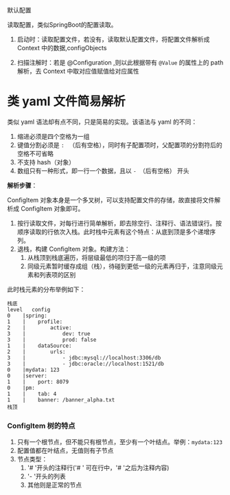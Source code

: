 默认配置

读取配置，类似SpringBoot的配置读取。

1. 启动时：读取配置文件，若没有，读取默认配置文件，将配置文件解析成 Context 中的数据,configObjects

2. 扫描注解时：若是 @Configuration ,则以此根据带有 `@Value` 的属性上的 path 解析，去 Context 中取对应值赋值给对应属性

# 类 yaml 文件简易解析

类似 yaml 语法却有点不同，只是简易的实现。该语法与 yaml 的不同：

1. 缩进必须是四个空格为一组
2. 键值分割必须是 `: ` （后有空格），同时有子配置项时，父配置项的分割符后的空格不可省略
3. 不支持 hash（对象）
4. 数组只有一种形式，即一行一个数据，且以 `- `（后有空格） 开头

**解析步骤**：

ConfigItem 对象本身是一个多叉树，可以支持配置文件的存储，故直接将文件解析成 ConfigItem 对象即可。

1. 按行读取文件，对每行进行简单解析，即去除空行、注释行、语法错误行。按顺序读取的行依次入栈。此时栈中元素有这个特点：从底到顶是多个递增序列。
2. 退栈，构建 ConfigItem 对象。构建方法：
     1. 从栈顶到栈底遍历，将层级最低的项归于高一级的项
     2. 同级元素暂时缓存成组（栈），待碰到更低一级的元素再归于，注意同级元素和列表项的区别 
     

此时栈元素的分布举例如下：

```
栈底
level   config    
0    |spring: 
1    |    profile: 
2    |        active: 
3    |            dev: true
3    |            prod: false
1    |    dataSource: 
2    |        urls: 
3    |            - jdbc:mysql://localhost:3306/db
3    |            - jdbc:oracle://localhost:1521/db
0    |mydata: 123
0    |server: 
1    |    port: 8079
0    |pm: 
1    |    tab: 4
1    |    banner: /banner_alpha.txt
栈顶
```
### ConfigItem 树的特点

1. 只有一个根节点，但不能只有根节点，至少有一个叶结点。举例：`mydata:123`
2. 配置值都在叶结点，无值则有子节点
3. 节点类型：
    1. '# '开头的注释行('# ' 可在行中，'# '之后为注释内容)
    2. '- '开头的列表
    3. 其他则是正常的节点
    
    
    
    